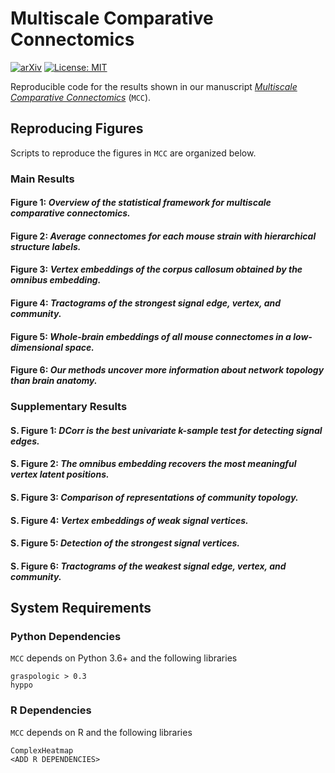 # Multiscale Comparative Connectomics

[![arXiv](https://img.shields.io/badge/arXiv-2011.14990-red.svg?style=flat)](https://arxiv.org/abs/2011.14990)
[![License: MIT](https://img.shields.io/badge/License-MIT-yellow.svg)](https://opensource.org/licenses/MIT)

Reproducible code for the results shown in our manuscript [*Multiscale Comparative Connectomics*](https://arxiv.org/abs/2011.14990) (`MCC`).

## Reproducing Figures

Scripts to reproduce the figures in `MCC` are organized below.

### Main Results

#### Figure 1: _Overview of the statistical framework for multiscale comparative connectomics._

#### Figure 2: _Average connectomes for each mouse strain with hierarchical structure labels._

#### Figure 3: _Vertex embeddings of the corpus callosum obtained by the omnibus embedding._

#### Figure 4: _Tractograms of the strongest signal edge, vertex, and community._

#### Figure 5: _Whole-brain embeddings of all mouse connectomes in a low-dimensional space._

#### Figure 6: _Our methods uncover more information about network topology than brain anatomy._

### Supplementary Results

#### S. Figure 1: _DCorr is the best univariate k-sample test for detecting signal edges._

#### S. Figure 2: _The omnibus embedding recovers the most meaningful vertex latent positions._

#### S. Figure 3: _Comparison of representations of community topology._

#### S. Figure 4: _Vertex embeddings of weak signal vertices._

#### S. Figure 5: _Detection of the strongest signal vertices._

#### S. Figure 6: _Tractograms of the weakest signal edge, vertex, and community._

## System Requirements

### Python Dependencies

`MCC` depends on Python 3.6+ and the following libraries
```
graspologic > 0.3
hyppo
```

### R Dependencies
`MCC` depends on R <ADD VERSION NUMBER> and the following libraries
```
ComplexHeatmap
<ADD R DEPENDENCIES>
```
